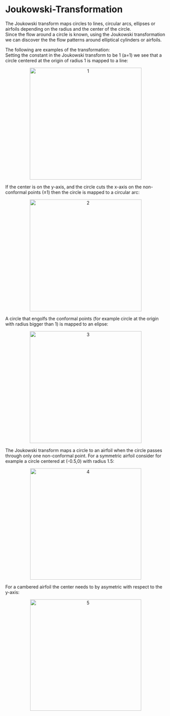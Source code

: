 # Joukowski-Transformation
The Joukowski transform maps circles to lines, circular arcs, ellipses or airfoils depending on the radius and the center of the circle. \
Since the flow around a circle is known, using the Joukowski transformation we can discover the the flow patterns around elliptical cylinders or airfoils.

The following are examples of the transformation:\
Setting the constant in the Joukowski transform to be 1 (a=1) we see that a circle centered at the origin of radius 1 is mapped to a line:
<p align="center">
<img width="351" alt="1" src="https://user-images.githubusercontent.com/69160824/134475715-a7f21fd3-b61f-4b4a-b405-dbebed12a7fc.PNG"> 
</p>
 If the center is on the y-axis, and the circle cuts the x-axis on the non-conformal points (±1) then the circle is mapped to a circular arc:
<p align="center">
<img width="351" alt="2" src="https://user-images.githubusercontent.com/69160824/134475718-9c2d25b4-62db-4e1d-b095-a178bc7cdbdc.PNG"> 
</p>
A circle that engolfs the conformal points (for example circle at the origin with radius bigger than 1) is mapped to an elipse: 
<p align="center">
<img width="351" alt="3" src="https://user-images.githubusercontent.com/69160824/134475719-e7de5061-e1f2-4be9-970a-9f802d847bea.PNG"> 
</p>
The Joukowski transform maps a circle to an airfoil when the circle passes through only one non-conformal point. For a symmetric airfoil consider for example a circle centered at (-0.5,0) with radius 1.5:
<p align="center">
<img width="349" alt="4" src="https://user-images.githubusercontent.com/69160824/134475722-b445f4ef-76b5-4335-ace5-d05ec72862d8.PNG"> 
</p>
For a cambered airfoil the center needs to by asymetric with respect to the y-axis:
<p align="center">
<img width="349" alt="5" src="https://user-images.githubusercontent.com/69160824/134475723-7f7f42a3-8058-49d3-8bbc-1089bd66d083.PNG"> 
</p>
